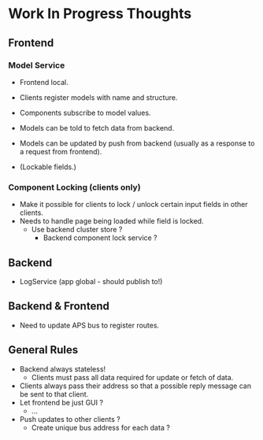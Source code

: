 # Work In Progress Thoughts

## Frontend

### Model Service

- Frontend local.
- Clients register models with name and structure.
- Components subscribe to model values.
- Models can be told to fetch data from backend.
- Models can be updated by push from backend (usually as a response to 
  a request from frontend).

- (Lockable fields.)

### Component Locking (clients only)

- Make it possible for clients to lock / unlock certain input fields in
other clients.  
- Needs to handle page being loaded while field is locked.  
  - Use backend cluster store ? 
    - Backend component lock service ?

## Backend

- LogService (app global - should publish to!) 

## Backend & Frontend

- Need to update APS bus to register routes.

## General Rules

- Backend always stateless!
  - Clients must pass all data required for update or fetch of data.
- Clients always pass their address so that a possible reply message can
  be sent to that client.
- Let frontend be just GUI ?
  - ...
- Push updates to other clients ?
  - Create unique bus address for each data ?
  

